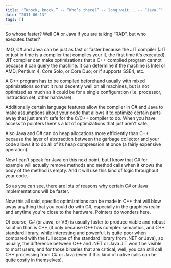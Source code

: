 ```yaml
---
title: "“Knock, knock.” -- “Who’s there?” -- long wait... -- “Java.”"
date: "2011-06-13"
tags: []
---
```


So whose faster? Well C# or Java if you are talking “RAD”, but who executes faster?

IMO, C# and Java can be just as fast or faster because the JIT compiler (JIT or just in time is a compiler that compiles your IL the first time it's executed). JIT compiler can make optimizations that a C++ compiled program cannot because it can query the machine. It can determine if the machine is Intel or AMD; Pentium 4, Core Solo, or Core Duo; or if supports SSE4, etc.

A C++ program has to be compiled beforehand usually with mixed optimizations so that it runs decently well on all machines, but is not optimized as much as it could be for a single configuration (i.e. processor, instruction set, other hardware).

Additionally certain language features allow the compiler in C# and Java to make assumptions about your code that allows it to optimize certain parts away that just aren't safe for the C/C++ compiler to do. When you have access to pointers there's a lot of optimizations that just aren't safe.

Also Java and C# can do heap allocations more efficiently than C++ because the layer of abstraction between the garbage collector and your code allows it to do all of its heap compression at once (a fairly expensive operation).

Now I can't speak for Java on this next point, but I know that C# for example will actually remove methods and method calls when it knows the body of the method is empty. And it will use this kind of logic throughout your code.

So as you can see, there are lots of reasons why certain C# or Java implementations will be faster.

Now this all said, specific optimizations can be made in C++ that will blow away anything that you could do with C#, especially in the graphics realm and anytime you're close to the hardware. Pointers do wonders here.

Of course, C# (or Java, or VB) is usually faster to produce viable and robust solution than is C++ (if only because C++ has complex semantics, and C++ standard library, while interesting and powerful, is quite poor when compared with the full scope of the standard library from .NET or Java), so usually, the difference between C++ and .NET or Java JIT won't be visible to most users, and for those binaries that are critical, well, you can still call C++ processing from C# or Java (even if this kind of native calls can be quite costly in themselves).

